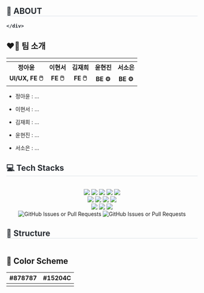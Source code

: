<div style="text-align: left;"> 
    <h2 style="border-bottom: 1px solid #d8dee4; color: #282d33;"> 🌟 ABOUT </h2>  
    <div style="font-weight: 700; font-size: 15px; text-align: left; color: #282d33;"> 
        
    </div> 
</div>

## ❤️‍🔥 팀 소개
| ![]() | ![]()| ![]() |   ![]() | ![]() |
| :--: | :--: | :--: | :--: | :--: |
| **정아윤** | **이현서** | **김재희** | **윤현진** | **서소은** |
|**UI/UX, FE 🖱️**|**FE 🖱️**|**FE 🖱️**|**BE ⚙️**|**BE ⚙️**|

- 정아윤 : ...
  
- 이현서 : ...

- 김재희 : ...

- 윤현진 : ...

- 서소은 : ...


<div style="text-align: left;">
    <h2 style="border-bottom: 1px solid #d8dee4; color: #282d33;"> 💻 Tech Stacks </h2> <br> 
    <div align="center"> 
        <img src="https://img.shields.io/badge/Figma-F24E1E?style=flat&logo=Figma&logoColor=white">
        <img src="https://img.shields.io/badge/Git-F05032?style=flat&logo=Git&logoColor=white">
        <img src="https://img.shields.io/badge/Javascript-F7DF1E?style=flat&logo=Javascript&logoColor=white">
        <img src="https://img.shields.io/badge/Typescript-3178C6?style=flat&logo=Typescript&logoColor=white">
        <img src="https://img.shields.io/badge/React-61DAFB?style=flat&logo=React&logoColor=white">
        <br/>
        <img src="https://img.shields.io/badge/StyledComponents-DB7093?style=flat&logo=StyledComponents&logoColor=white">
        <img src="https://img.shields.io/badge/Eslint-4B32C3?style=flat&logo=Eslint&logoColor=white">
        <img src="https://img.shields.io/badge/MySQL-4479A1?style=flat&logo=MySQL&logoColor=white">
        <img src="https://img.shields.io/badge/Java-007396?style=flat&logo=Java&logoColor=white">
        <br/>
        <img src="https://img.shields.io/badge/amazonwebservices-232F3E?style=flat&logo=amazonwebservices&logoColor=white">
        <img src="https://img.shields.io/badge/springboot-6DB33F?style=flat&logo=springboot&logoColor=white">
        <img src="https://img.shields.io/badge/ubuntu-E95420?style=flat&logo=ubuntu&logoColor=white">
        <br/>
    </div>
    <div align = "center">
        <img alt="GitHub Issues or Pull Requests" src="https://img.shields.io/github/issues-pr/ECC-2024-winter/sogonsogon">
        <img alt="GitHub Issues or Pull Requests" src="https://img.shields.io/github/issues-pr-closed/ECC-2024-winter/sogonsogon">
    </div>
</div>

<div style="text-align: left;">
    <h2 style="border-bottom: 1px solid #d8dee4; color: #282d33;"> 🔗 Structure </h2>
    <div align="center"> 
        <img src="" alt="">
    </div>
</div>

## 🎨 Color Scheme

|#878787|#15204C|
| :--: | :--: |
|![]()|![]()|
